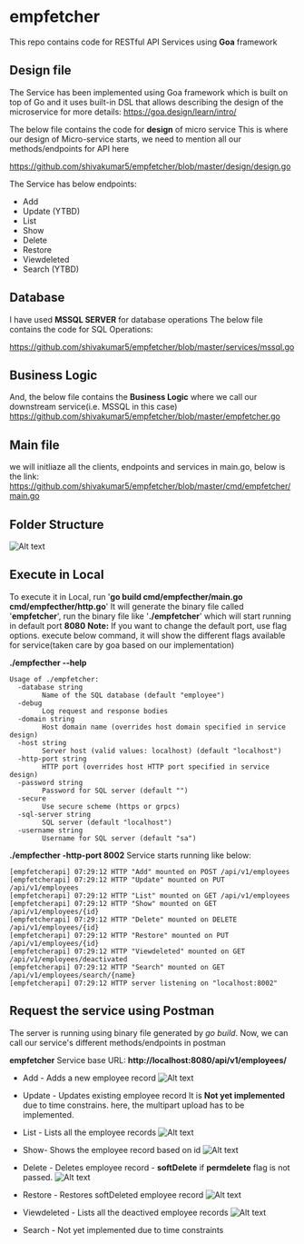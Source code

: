 # empfetcher
This repo contains code for RESTful API Services using **Goa** framework


## Design file
The Service has been implemented using Goa framework which is built on top of Go and it uses built-in DSL that allows describing the design of the microservice
for more details: https://goa.design/learn/intro/

The below file contains the code for **design** of micro service
This is where our design of Micro-service starts, we need to mention all our methods/endpoints for API here

https://github.com/shivakumar5/empfetcher/blob/master/design/design.go

The Service has below endpoints:

* Add
* Update (YTBD)
* List
* Show
* Delete
* Restore
* Viewdeleted 
* Search (YTBD)

## Database
I have used **MSSQL SERVER** for database operations
The below file contains the code for SQL Operations:

https://github.com/shivakumar5/empfetcher/blob/master/services/mssql.go

## Business Logic
And, the below file contains the **Business Logic** where we call our downstream service(i.e. MSSQL in this case) 
https://github.com/shivakumar5/empfetcher/blob/master/empfetcher.go

## Main file
we will initliaze all the clients, endpoints and services in main.go, below is the link:
https://github.com/shivakumar5/empfetcher/blob/master/cmd/empfetcher/main.go

## Folder Structure
![Alt text](screenshots/Folder.png?raw=true "")

## Execute in Local

To execute it in Local, run '**go build cmd/empfecther/main.go cmd/empfecther/http.go**'
It will generate the binary file called '**empfetcher**', run the binary file like '**./empfetcher**' which will start running in default port **8080**
**Note:** If you want to change the default port, use flag options. execute below command, it will show the different flags available for service(taken care by goa based on our implementation)

**./empfecther --help**
``` 
Usage of ./empfetcher:
  -database string
        Name of the SQL database (default "employee")
  -debug
        Log request and response bodies
  -domain string
        Host domain name (overrides host domain specified in service design)
  -host string
        Server host (valid values: localhost) (default "localhost")
  -http-port string
        HTTP port (overrides host HTTP port specified in service design)
  -password string
        Password for SQL server (default "")
  -secure
        Use secure scheme (https or grpcs)
  -sql-server string
        SQL server (default "localhost")
  -username string
        Username for SQL server (default "sa")
 ```
 
 **./empfecther -http-port 8002**
 Service starts running like below:
 
 ```
[empfetcherapi] 07:29:12 HTTP "Add" mounted on POST /api/v1/employees
[empfetcherapi] 07:29:12 HTTP "Update" mounted on PUT /api/v1/employees
[empfetcherapi] 07:29:12 HTTP "List" mounted on GET /api/v1/employees
[empfetcherapi] 07:29:12 HTTP "Show" mounted on GET /api/v1/employees/{id}
[empfetcherapi] 07:29:12 HTTP "Delete" mounted on DELETE /api/v1/employees/{id}
[empfetcherapi] 07:29:12 HTTP "Restore" mounted on PUT /api/v1/employees/{id}
[empfetcherapi] 07:29:12 HTTP "Viewdeleted" mounted on GET /api/v1/employees/deactivated
[empfetcherapi] 07:29:12 HTTP "Search" mounted on GET /api/v1/employees/search/{name}
[empfetcherapi] 07:29:12 HTTP server listening on "localhost:8002"

```
 
 ## Request the service using Postman
 
 The server is running using binary file generated by *go build*.
 Now, we can call our service's different methods/endpoints in postman 
 
 **empfetcher** Service base URL: **http://localhost:8080/api/v1/employees/**
 
 * Add - Adds a new employee record
 ![Alt text](screenshots/Add.png?raw=true "")
 
 * Update - Updates existing employee record
 It is **Not yet implemented** due to time constrains. here, the multipart upload has to be implemented.



 
 * List - Lists all the employee records
 ![Alt text](screenshots/List.png?raw=true "")
 
 * Show- Shows the employee record based on id
  ![Alt text](screenshots/Show.png?raw=true "")
 
 * Delete - Deletes employee record - **softDelete** if **permdelete** flag is not passed.
![Alt text](screenshots/Delete.png?raw=true "")
 
 * Restore - Restores softDeleted employee record
![Alt text](screenshots/Restore.png?raw=true "")
 
 * Viewdeleted - Lists all the deactived employee records
![Alt text](screenshots/View.png?raw=true "")


 
 * Search - Not yet implemented due to time constraints
 
 
 
 
 
 
 
        

